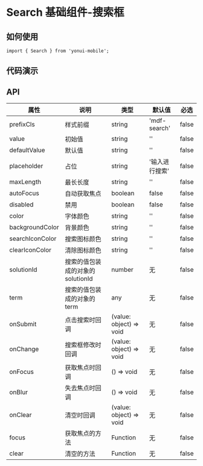 # Search 基础组件-搜索框
## 如何使用

```
import { Search } from 'yonui-mobile';

```

## 代码演示


## API

属性 | 说明 | 类型 | 默认值 | 必选
----|-----|------|------|------
prefixCls | 样式前缀 | string | 'mdf-search' | false
value | 初始值 | string | '' | false
defaultValue | 默认值 | string | '' | false
placeholder | 占位 | string | '输入进行搜索' | false
maxLength | 最长长度 | string | '' | false
autoFocus | 自动获取焦点 | boolean | false | false
disabled | 禁用 | boolean | false | false
color | 字体颜色 | string | '' | false
backgroundColor | 背景颜色 | string | '' | false
searchIconColor | 搜索图标颜色 | string | '' | false
clearIconColor | 清除图标颜色 | string | '' | false
solutionId | 搜索的值包装成的对象的solutionId | number | 无 | false
term | 搜索的值包装成的对象的term | any | 无 | false
onSubmit | 点击搜索时回调 | (value: object) => void | 无 | false
onChange | 搜索框修改时回调 | (value: object) => void | 无 | false
onFocus | 获取焦点时回调 | () => void | 无 | false
onBlur | 失去焦点时回调 | () => void | 无 | false
onClear | 清空时回调 | (value: object) => void | 无 | false
focus | 获取焦点的方法 | Function | 无 | false
clear | 清空的方法 | Function | 无 | false
